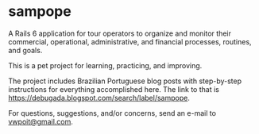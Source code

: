 # sampope #

A Rails 6 application for tour operators to organize and monitor their commercial, operational, administrative, and financial processes, routines, and goals.

This is a pet project for learning, practicing, and improving.

The project includes Brazilian Portuguese blog posts with step-by-step instructions for everything accomplished here. The link to that is https://debugada.blogspot.com/search/label/sampope.

For questions, suggestions, and/or concerns, send an e-mail to vwpoit@gmail.com.
